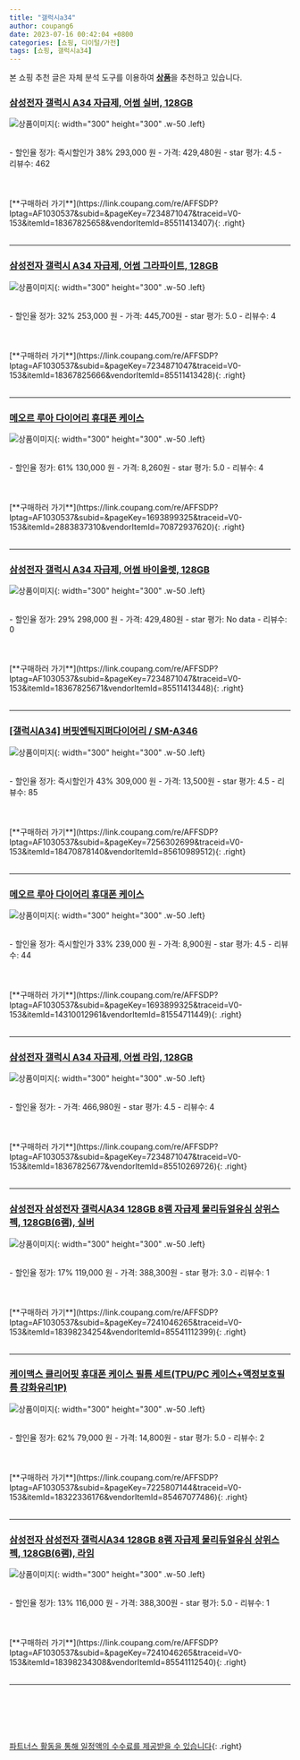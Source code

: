 ```yaml
---
title: "갤럭시a34"
author: coupang6
date: 2023-07-16 00:42:04 +0800
categories: [쇼핑, 디이털/가전]
tags: [쇼핑, 갤럭시a34]
---
```


본 쇼핑 추천 글은 자체 분석 도구를 이용하여 [**상품**](https://link.coupang.com/a/bao1ui)을 추천하고 있습니다.

### [삼성전자 갤럭시 A34 자급제, 어썸 실버, 128GB](https://link.coupang.com/re/AFFSDP?lptag=AF1030537&subid=&pageKey=7234871047&traceid=V0-153&itemId=18367825658&vendorItemId=85511413407)

![상품이미지](https://thumbnail9.coupangcdn.com/thumbnails/remote/230x230ex/image/rs_quotation_api/f05fcijg/f62b20a93ff945e4a717f7fd68d5659c.jpg){: width="300" height="300" .w-50 .left}


<br>
- 할인율 정가: 즉시할인가 38%  293,000   원
- 가격: 429,480원
- star 평가: 4.5
- 리뷰수: 462
<br>
<br>
<br>
<br>
[**구매하러 가기**](https://link.coupang.com/re/AFFSDP?lptag=AF1030537&subid=&pageKey=7234871047&traceid=V0-153&itemId=18367825658&vendorItemId=85511413407){: .right}
<br>
<br>

---

### [삼성전자 갤럭시 A34 자급제, 어썸 그라파이트, 128GB](https://link.coupang.com/re/AFFSDP?lptag=AF1030537&subid=&pageKey=7234871047&traceid=V0-153&itemId=18367825666&vendorItemId=85511413428)

![상품이미지](https://thumbnail9.coupangcdn.com/thumbnails/remote/230x230ex/image/rs_quotation_api/yuhfjaki/1099c69e39be4376912efdea04660e4e.jpg){: width="300" height="300" .w-50 .left}


<br>
- 할인율 정가: 32%  253,000   원
- 가격: 445,700원
- star 평가: 5.0
- 리뷰수: 4
<br>
<br>
<br>
<br>
[**구매하러 가기**](https://link.coupang.com/re/AFFSDP?lptag=AF1030537&subid=&pageKey=7234871047&traceid=V0-153&itemId=18367825666&vendorItemId=85511413428){: .right}
<br>
<br>

---

### [메오르 루아 다이어리 휴대폰 케이스](https://link.coupang.com/re/AFFSDP?lptag=AF1030537&subid=&pageKey=1693899325&traceid=V0-153&itemId=2883837310&vendorItemId=70872937620)

![상품이미지](https://thumbnail9.coupangcdn.com/thumbnails/remote/230x230ex/image/retail/images/2020/06/11/13/6/716d3891-3627-4c7f-a90e-a500e54d4e09.jpg){: width="300" height="300" .w-50 .left}


<br>
- 할인율 정가: 61%  130,000   원
- 가격: 8,260원
- star 평가: 5.0
- 리뷰수: 4
<br>
<br>
<br>
<br>
[**구매하러 가기**](https://link.coupang.com/re/AFFSDP?lptag=AF1030537&subid=&pageKey=1693899325&traceid=V0-153&itemId=2883837310&vendorItemId=70872937620){: .right}
<br>
<br>

---

### [삼성전자 갤럭시 A34 자급제, 어썸 바이올렛, 128GB](https://link.coupang.com/re/AFFSDP?lptag=AF1030537&subid=&pageKey=7234871047&traceid=V0-153&itemId=18367825671&vendorItemId=85511413448)

![상품이미지](https://thumbnail9.coupangcdn.com/thumbnails/remote/230x230ex/image/rs_quotation_api/rewxyqqe/fe4e48ff16e24adcbeb2f530564a4189.jpg){: width="300" height="300" .w-50 .left}


<br>
- 할인율 정가: 29%  298,000   원
- 가격: 429,480원
- star 평가: No data
- 리뷰수: 0
<br>
<br>
<br>
<br>
[**구매하러 가기**](https://link.coupang.com/re/AFFSDP?lptag=AF1030537&subid=&pageKey=7234871047&traceid=V0-153&itemId=18367825671&vendorItemId=85511413448){: .right}
<br>
<br>

---

### [[갤럭시A34] 버핏엔틱지퍼다이어리 / SM-A346](https://link.coupang.com/re/AFFSDP?lptag=AF1030537&subid=&pageKey=7256302699&traceid=V0-153&itemId=18470878140&vendorItemId=85610989512)

![상품이미지](https://thumbnail6.coupangcdn.com/thumbnails/remote/230x230ex/image/vendor_inventory/ba35/bdbcb9511c56ab4047648cc065d9737b000787d507f2e01b81886307bfb2.jpg){: width="300" height="300" .w-50 .left}


<br>
- 할인율 정가: 즉시할인가 43%  309,000   원
- 가격: 13,500원
- star 평가: 4.5
- 리뷰수: 85
<br>
<br>
<br>
<br>
[**구매하러 가기**](https://link.coupang.com/re/AFFSDP?lptag=AF1030537&subid=&pageKey=7256302699&traceid=V0-153&itemId=18470878140&vendorItemId=85610989512){: .right}
<br>
<br>

---

### [메오르 루아 다이어리 휴대폰 케이스](https://link.coupang.com/re/AFFSDP?lptag=AF1030537&subid=&pageKey=1693899325&traceid=V0-153&itemId=14310012961&vendorItemId=81554711449)

![상품이미지](https://thumbnail9.coupangcdn.com/thumbnails/remote/230x230ex/image/retail/images/1333755013229186-2694ee7e-7596-4920-97e0-6d4852734e47.jpg){: width="300" height="300" .w-50 .left}


<br>
- 할인율 정가: 즉시할인가 33%  239,000   원
- 가격: 8,900원
- star 평가: 4.5
- 리뷰수: 44
<br>
<br>
<br>
<br>
[**구매하러 가기**](https://link.coupang.com/re/AFFSDP?lptag=AF1030537&subid=&pageKey=1693899325&traceid=V0-153&itemId=14310012961&vendorItemId=81554711449){: .right}
<br>
<br>

---

### [삼성전자 갤럭시 A34 자급제, 어썸 라임, 128GB](https://link.coupang.com/re/AFFSDP?lptag=AF1030537&subid=&pageKey=7234871047&traceid=V0-153&itemId=18367825677&vendorItemId=85510269726)

![상품이미지](https://thumbnail10.coupangcdn.com/thumbnails/remote/230x230ex/image/vendor_inventory/fd41/9dcb9808c0fd5d8ab7a1463f45da5141474ffb3f1fdccc4ad972b2410371.jpg){: width="300" height="300" .w-50 .left}


<br>
- 할인율 정가: 
- 가격: 466,980원
- star 평가: 4.5
- 리뷰수: 4
<br>
<br>
<br>
<br>
[**구매하러 가기**](https://link.coupang.com/re/AFFSDP?lptag=AF1030537&subid=&pageKey=7234871047&traceid=V0-153&itemId=18367825677&vendorItemId=85510269726){: .right}
<br>
<br>

---

### [삼성전자 삼성전자 갤럭시A34 128GB 8램 자급제 물리듀얼유심 상위스펙, 128GB(6램), 실버](https://link.coupang.com/re/AFFSDP?lptag=AF1030537&subid=&pageKey=7241046265&traceid=V0-153&itemId=18398234254&vendorItemId=85541112399)

![상품이미지](https://thumbnail7.coupangcdn.com/thumbnails/remote/230x230ex/image/vendor_inventory/37b7/2ed3e2cf2817b59adf1807db937883beb0826f9f67f503c1246f9f19b05d.jpg){: width="300" height="300" .w-50 .left}


<br>
- 할인율 정가: 17%  119,000   원
- 가격: 388,300원
- star 평가: 3.0
- 리뷰수: 1
<br>
<br>
<br>
<br>
[**구매하러 가기**](https://link.coupang.com/re/AFFSDP?lptag=AF1030537&subid=&pageKey=7241046265&traceid=V0-153&itemId=18398234254&vendorItemId=85541112399){: .right}
<br>
<br>

---

### [케이맥스 클리어핏 휴대폰 케이스 필름 세트(TPU/PC 케이스+액정보호필름 강화유리1P)](https://link.coupang.com/re/AFFSDP?lptag=AF1030537&subid=&pageKey=7225807144&traceid=V0-153&itemId=18322336176&vendorItemId=85467077486)

![상품이미지](https://thumbnail10.coupangcdn.com/thumbnails/remote/230x230ex/image/vendor_inventory/1d9c/2fa94c77f468363a18371570fc86dcf782e8880cf89c01a135c3bae67b30.jpg){: width="300" height="300" .w-50 .left}


<br>
- 할인율 정가: 62%  79,000   원
- 가격: 14,800원
- star 평가: 5.0
- 리뷰수: 2
<br>
<br>
<br>
<br>
[**구매하러 가기**](https://link.coupang.com/re/AFFSDP?lptag=AF1030537&subid=&pageKey=7225807144&traceid=V0-153&itemId=18322336176&vendorItemId=85467077486){: .right}
<br>
<br>

---

### [삼성전자 삼성전자 갤럭시A34 128GB 8램 자급제 물리듀얼유심 상위스펙, 128GB(6램), 라임](https://link.coupang.com/re/AFFSDP?lptag=AF1030537&subid=&pageKey=7241046265&traceid=V0-153&itemId=18398234308&vendorItemId=85541112540)

![상품이미지](https://thumbnail7.coupangcdn.com/thumbnails/remote/230x230ex/image/vendor_inventory/37b7/2ed3e2cf2817b59adf1807db937883beb0826f9f67f503c1246f9f19b05d.jpg){: width="300" height="300" .w-50 .left}


<br>
- 할인율 정가: 13%  116,000   원
- 가격: 388,300원
- star 평가: 5.0
- 리뷰수: 1
<br>
<br>
<br>
<br>
[**구매하러 가기**](https://link.coupang.com/re/AFFSDP?lptag=AF1030537&subid=&pageKey=7241046265&traceid=V0-153&itemId=18398234308&vendorItemId=85541112540){: .right}
<br>
<br>

---
<br><br><br><br><br> [파트너스 활동을 통해 일정액의 수수료를 제공받을 수 있습니다](https://link.coupang.com/a/bao1ui){: .right}